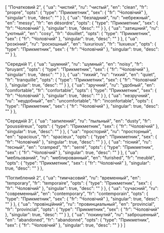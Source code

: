 [
  "Початковий 2",
  {
    "ua": "чистий",
    "ru": "чистый",
    "en": "clean",
    "fr": "propre",
    "opts": {
      "type": "Прикметник",
      "sex": {
        "fr": "Чоловічий"
      },
      "singular": true,
      "desc": ""
    }
  },
  {
    "ua": "безладний",
    "ru": "небрежный",
    "en": "messy",
    "fr": "en désordre",
    "opts": {
      "type": "Прикметник",
      "sex": {
        "fr": "Чоловічий"
      },
      "singular": true,
      "desc": ""
    }
  },
  {
    "ua": "затишний",
    "ru": "уютный",
    "en": "cosy",
    "fr": "douillet",
    "opts": {
      "type": "Прикметник",
      "sex": {
        "fr": "Чоловічий"
      },
      "singular": true,
      "desc": ""
    }
  },
  {
    "ua": "розкіний",
    "ru": "роскошный",
    "en": "luxurious",
    "fr": "luxueux",
    "opts": {
      "type": "Прикметник",
      "sex": {
        "fr": "Чоловічий"
      },
      "singular": true,
      "desc": ""
    }
  },



  "Середній 1",
  {
    "ua": "шумний",
    "ru": "шумный",
    "en": "noisy",
    "fr": "bruyant",
    "opts": {
      "type": "Прикметник",
      "sex": {
        "fr": "Чоловічий"
      },
      "singular": true,
      "desc": ""
    }
  },
  {
    "ua": "тихий",
    "ru": "тихий",
    "en": "quiet",
    "fr": "tranquille",
    "opts": {
      "type": "Прикметник",
      "sex": {
        "fr": "Чоловічий"
      },
      "singular": true,
      "desc": ""
    }
  },
  {
    "ua": "зручний",
    "ru": "удобный",
    "en": "comfortable",
    "fr": "confortable",
    "opts": {
      "type": "Прикметник",
      "sex": {
        "fr": "Чоловічий"
      },
      "singular": true,
      "desc": ""
    }
  },
  {
    "ua": "незручний",
    "ru": "неудобный",
    "en": "uncomfortable",
    "fr": "inconfortable",
    "opts": {
      "type": "Прикметник",
      "sex": {
        "fr": "Чоловічий"
      },
      "singular": true,
      "desc": ""
    }
  },



  "Середній 3",
  {
    "ua": "запилений",
    "ru": "пыльный",
    "en": "dusty",
    "fr": "poussiéreux",
    "opts": {
      "type": "Прикметник",
      "sex": {
        "fr": "Чоловічий"
      },
      "singular": true,
      "desc": ""
    }
  },
  {
    "ua": "просторий",
    "ru": "просторный",
    "en": "spacious",
    "fr": "spacieux",
    "opts": {
      "type": "Прикметник",
      "sex": {
        "fr": "Чоловічий"
      },
      "singular": true,
      "desc": ""
    }
  },
  {
    "ua": "тісний",
    "ru": "тесный",
    "en": "cramped",
    "fr": "serré",
    "opts": {
      "type": "Прикметник",
      "sex": {
        "fr": "Чоловічий"
      },
      "singular": true,
      "desc": ""
    }
  },
  {
    "ua": "мебльований",
    "ru": "меблированный",
    "en": "furished",
    "fr": "meublé",
    "opts": {
      "type": "Прикметник",
      "sex": {
        "fr": "Чоловічий"
      },
      "singular": true,
      "desc": ""
    }
  },



  "Поглиблений 2",
  {
    "ua": "тимчасовий",
    "ru": "временный",
    "en": "temporary",
    "fr": "temporaire",
    "opts": {
      "type": "Прикметник",
      "sex": {
        "fr": "Чоловічий"
      },
      "singular": true,
      "desc": ""
    }
  },
  {
    "ua": "сучасний",
    "ru": "современный",
    "en": "contemporary",
    "fr": "contemporain",
    "opts": {
      "type": "Прикметник",
      "sex": {
        "fr": "Чоловічий"
      },
      "singular": true,
      "desc": ""
    }
  },
  {
    "ua": "провінційний",
    "ru": "провинциальный",
    "en": "provincial",
    "fr": "provincial",
    "opts": {
      "type": "Прикметник",
      "sex": {
        "fr": "Чоловічий"
      },
      "singular": true,
      "desc": ""
    }
  },
  {
    "ua": "покинутий",
    "ru": "заброшенный",
    "en": "abandoned",
    "fr": "abandonné",
    "opts": {
      "type": "Прикметник",
      "sex": {
        "fr": "Чоловічий"
      },
      "singular": true,
      "desc": ""
    }
  }
]
